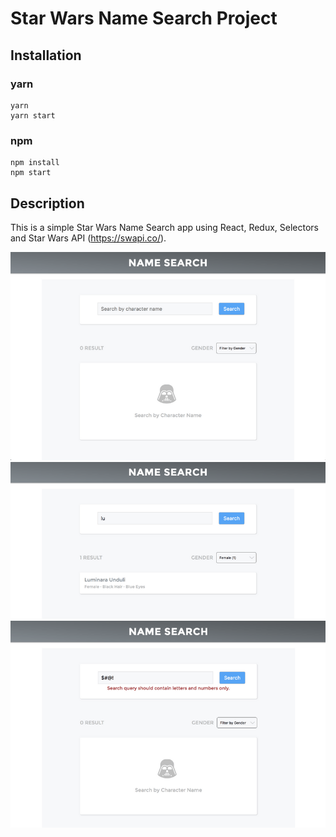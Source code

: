 # Star Wars Name Search Project

## Installation

### yarn

```
yarn
yarn start
```

### npm

```
npm install
npm start
```

## Description

This is a simple Star Wars Name Search app using React, Redux, Selectors and Star Wars API (https://swapi.co/).

<p align="center">
 <img src="public/images/view1.png" alt="main" width="800"/>
 <img src="public/images/view2.png" alt="search and filter" width="800"/>
 <img src="public/images/view3.png" alt="error message" width="800"/>
</p>
